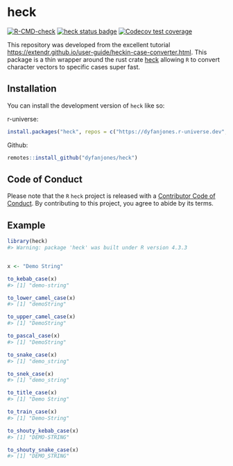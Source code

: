 
<!-- README.md is generated from README.Rmd. Please edit that file -->

# heck

<!-- badges: start -->

[![R-CMD-check](https://github.com/DyfanJones/heck/actions/workflows/R-CMD-check.yaml/badge.svg)](https://github.com/DyfanJones/heck/actions/workflows/R-CMD-check.yaml)
[![heck status
badge](https://dyfanjones.r-universe.dev/badges/heck)](https://dyfanjones.r-universe.dev/heck)
[![Codecov test
coverage](https://codecov.io/gh/DyfanJones/heck/branch/master/graph/badge.svg)](https://app.codecov.io/gh/DyfanJones/heck?branch=master)
<!-- badges: end -->

This repository was developed from the excellent tutorial
<https://extendr.github.io/user-guide/heckin-case-converter.html>. This
package is a thin wrapper around the rust crate
[heck](https://crates.io/crates/heck) allowing `R` to convert character
vectors to specific cases super fast.

## Installation

You can install the development version of `heck` like so:

r-universe:

``` r
install.packages("heck", repos = c("https://dyfanjones.r-universe.dev", "https://cran.r-project.org"))
```

Github:

``` r
remotes::install_github("dyfanjones/heck")
```

## Code of Conduct

Please note that the `R` `heck` project is released with a [Contributor
Code of
Conduct](https://contributor-covenant.org/version/2/1/CODE_OF_CONDUCT.html).
By contributing to this project, you agree to abide by its terms.

## Example

``` r
library(heck)
#> Warning: package 'heck' was built under R version 4.3.3


x <- "Demo String"

to_kebab_case(x)
#> [1] "demo-string"

to_lower_camel_case(x)
#> [1] "demoString"

to_upper_camel_case(x)
#> [1] "DemoString"

to_pascal_case(x)
#> [1] "DemoString"

to_snake_case(x)
#> [1] "demo_string"

to_snek_case(x)
#> [1] "demo_string"

to_title_case(x)
#> [1] "Demo String"

to_train_case(x)
#> [1] "Demo-String"

to_shouty_kebab_case(x)
#> [1] "DEMO-STRING"

to_shouty_snake_case(x)
#> [1] "DEMO_STRING"
```
